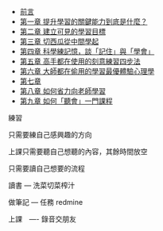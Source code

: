 
* [前言](00.md)
* [第一章 提升學習的關鍵能力到底是什麼？](01.md)
* [第二章 建立可見的學習目標](02.md)
* [第三章 切西瓜從中間學起](03.md)
* [第四章 科學練記憶，談「記住」與「學會」](04.md)
* [第五章 高手都在使用的刻意練習四步法](05.md)
* [第六章 大師都在偷用的學習最優體驗心理學](06.md)
* [第七章 ](https://www.notion.so/a8d6f73d6ad14d229074df689cb4a623)
* [第八章 如何省力向老師學習](https://www.notion.so/6d0f310dd45b4559adc1bc8ef39d5a80)
* [第九章 如何「聽會」一門課程](https://www.notion.so/e2ede09f520c474ba1a5fadc3793393d)

練習

只需要練自己感興趣的方向

上課只需要聽自己想聽的內容，其餘時間放空

只需要讀自己想要的流程

讀書 — 洗菜切菜榨汁

做筆記 — 任務 redmine

上課　—- 錄音交朋友
